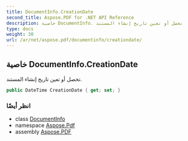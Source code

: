 ```yaml
---
title: DocumentInfo.CreationDate
second_title: Aspose.PDF for .NET API Reference
description: خاصية DocumentInfo. تحصل أو تعين تاريخ إنشاء المستند
type: docs
weight: 30
url: /ar/net/aspose.pdf/documentinfo/creationdate/
---
```

## خاصية DocumentInfo.CreationDate

تحصل أو تعين تاريخ إنشاء المستند.

```csharp
public DateTime CreationDate { get; set; }
```

### انظر أيضًا

* class [DocumentInfo](../)
* namespace [Aspose.Pdf](../../../aspose.pdf/)
* assembly [Aspose.PDF](../../../)